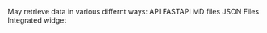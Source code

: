 
May retrieve data in various differnt ways:
  API
    FASTAPI
  MD files
  JSON Files
  Integrated widget